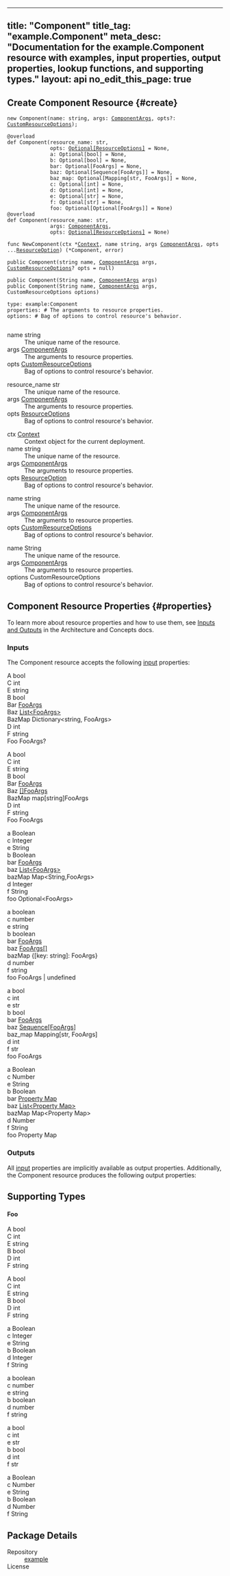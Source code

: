 
---
title: "Component"
title_tag: "example.Component"
meta_desc: "Documentation for the example.Component resource with examples, input properties, output properties, lookup functions, and supporting types."
layout: api
no_edit_this_page: true
---



<!-- WARNING: this file was generated by test. -->
<!-- Do not edit by hand unless you're certain you know what you are doing! -->




## Create Component Resource {#create}
<div>
<pulumi-chooser type="language" options="typescript,python,go,csharp,java,yaml"></pulumi-chooser>
</div>


<div>
<pulumi-choosable type="language" values="javascript,typescript">
<div class="highlight"><pre class="chroma"><code class="language-typescript" data-lang="typescript"><span class="k">new </span><span class="nx">Component</span><span class="p">(</span><span class="nx">name</span><span class="p">:</span> <span class="nx">string</span><span class="p">,</span> <span class="nx">args</span><span class="p">:</span> <span class="nx"><a href="#inputs">ComponentArgs</a></span><span class="p">,</span> <span class="nx">opts</span><span class="p">?:</span> <span class="nx"><a href="/docs/reference/pkg/nodejs/pulumi/pulumi/#CustomResourceOptions">CustomResourceOptions</a></span><span class="p">);</span></code></pre></div>
</pulumi-choosable>
</div>

<div>
<pulumi-choosable type="language" values="python">
<div class="highlight"><pre class="chroma"><code class="language-python" data-lang="python"><span class=nd>@overload</span>
<span class="k">def </span><span class="nx">Component</span><span class="p">(</span><span class="nx">resource_name</span><span class="p">:</span> <span class="nx">str</span><span class="p">,</span>
              <span class="nx">opts</span><span class="p">:</span> <span class="nx"><a href="/docs/reference/pkg/python/pulumi/#pulumi.ResourceOptions">Optional[ResourceOptions]</a></span> = None<span class="p">,</span>
              <span class="nx">a</span><span class="p">:</span> <span class="nx">Optional[bool]</span> = None<span class="p">,</span>
              <span class="nx">b</span><span class="p">:</span> <span class="nx">Optional[bool]</span> = None<span class="p">,</span>
              <span class="nx">bar</span><span class="p">:</span> <span class="nx">Optional[FooArgs]</span> = None<span class="p">,</span>
              <span class="nx">baz</span><span class="p">:</span> <span class="nx">Optional[Sequence[FooArgs]]</span> = None<span class="p">,</span>
              <span class="nx">baz_map</span><span class="p">:</span> <span class="nx">Optional[Mapping[str, FooArgs]]</span> = None<span class="p">,</span>
              <span class="nx">c</span><span class="p">:</span> <span class="nx">Optional[int]</span> = None<span class="p">,</span>
              <span class="nx">d</span><span class="p">:</span> <span class="nx">Optional[int]</span> = None<span class="p">,</span>
              <span class="nx">e</span><span class="p">:</span> <span class="nx">Optional[str]</span> = None<span class="p">,</span>
              <span class="nx">f</span><span class="p">:</span> <span class="nx">Optional[str]</span> = None<span class="p">,</span>
              <span class="nx">foo</span><span class="p">:</span> <span class="nx">Optional[Optional[FooArgs]]</span> = None<span class="p">)</span>
<span class=nd>@overload</span>
<span class="k">def </span><span class="nx">Component</span><span class="p">(</span><span class="nx">resource_name</span><span class="p">:</span> <span class="nx">str</span><span class="p">,</span>
              <span class="nx">args</span><span class="p">:</span> <span class="nx"><a href="#inputs">ComponentArgs</a></span><span class="p">,</span>
              <span class="nx">opts</span><span class="p">:</span> <span class="nx"><a href="/docs/reference/pkg/python/pulumi/#pulumi.ResourceOptions">Optional[ResourceOptions]</a></span> = None<span class="p">)</span></code></pre></div>
</pulumi-choosable>
</div>

<div>
<pulumi-choosable type="language" values="go">
<div class="highlight"><pre class="chroma"><code class="language-go" data-lang="go"><span class="k">func </span><span class="nx">NewComponent</span><span class="p">(</span><span class="nx">ctx</span><span class="p"> *</span><span class="nx"><a href="https://pkg.go.dev/github.com/pulumi/pulumi/sdk/v3/go/pulumi?tab=doc#Context">Context</a></span><span class="p">,</span> <span class="nx">name</span><span class="p"> </span><span class="nx">string</span><span class="p">,</span> <span class="nx">args</span><span class="p"> </span><span class="nx"><a href="#inputs">ComponentArgs</a></span><span class="p">,</span> <span class="nx">opts</span><span class="p"> ...</span><span class="nx"><a href="https://pkg.go.dev/github.com/pulumi/pulumi/sdk/v3/go/pulumi?tab=doc#ResourceOption">ResourceOption</a></span><span class="p">) (*<span class="nx">Component</span>, error)</span></code></pre></div>
</pulumi-choosable>
</div>

<div>
<pulumi-choosable type="language" values="csharp">
<div class="highlight"><pre class="chroma"><code class="language-csharp" data-lang="csharp"><span class="k">public </span><span class="nx">Component</span><span class="p">(</span><span class="nx">string</span><span class="p"> </span><span class="nx">name<span class="p">,</span> <span class="nx"><a href="#inputs">ComponentArgs</a></span><span class="p"> </span><span class="nx">args<span class="p">,</span> <span class="nx"><a href="/docs/reference/pkg/dotnet/Pulumi/Pulumi.CustomResourceOptions.html">CustomResourceOptions</a></span><span class="p">? </span><span class="nx">opts = null<span class="p">)</span></code></pre></div>
</pulumi-choosable>
</div>

<div>
<pulumi-choosable type="language" values="java">
<div class="highlight"><pre class="chroma">
<code class="language-java" data-lang="java"><span class="k">public </span><span class="nx">Component</span><span class="p">(</span><span class="nx">String</span><span class="p"> </span><span class="nx">name<span class="p">,</span> <span class="nx"><a href="#inputs">ComponentArgs</a></span><span class="p"> </span><span class="nx">args<span class="p">)</span>
<span class="k">public </span><span class="nx">Component</span><span class="p">(</span><span class="nx">String</span><span class="p"> </span><span class="nx">name<span class="p">,</span> <span class="nx"><a href="#inputs">ComponentArgs</a></span><span class="p"> </span><span class="nx">args<span class="p">,</span> <span class="nx">CustomResourceOptions</span><span class="p"> </span><span class="nx">options<span class="p">)</span>
</code></pre></div>
</pulumi-choosable>
</div>

<div>
<pulumi-choosable type="language" values="yaml">
<div class="highlight"><pre class="chroma"><code class="language-yaml" data-lang="yaml">type: <span class="nx">example:Component</span><span class="p"></span>
<span class="p">properties</span><span class="p">: </span><span class="c">#&nbsp;The arguments to resource properties.</span>
<span class="p"></span><span class="p">options</span><span class="p">: </span><span class="c">#&nbsp;Bag of options to control resource&#39;s behavior.</span>
<span class="p"></span>
</code></pre></div>
</pulumi-choosable>
</div>

<div>
<pulumi-choosable type="language" values="javascript,typescript">

<dl class="resources-properties"><dt
        class="property-required" title="Required">
        <span>name</span>
        <span class="property-indicator"></span>
        <span class="property-type">string</span>
    </dt>
    <dd>The unique name of the resource.</dd><dt
        class="property-required" title="Required">
        <span>args</span>
        <span class="property-indicator"></span>
        <span class="property-type"><a href="#inputs">ComponentArgs</a></span>
    </dt>
    <dd>The arguments to resource properties.</dd><dt
        class="property-optional" title="Optional">
        <span>opts</span>
        <span class="property-indicator"></span>
        <span class="property-type"><a href="/docs/reference/pkg/nodejs/pulumi/pulumi/#CustomResourceOptions">CustomResourceOptions</a></span>
    </dt>
    <dd>Bag of options to control resource&#39;s behavior.</dd></dl>

</pulumi-choosable>
</div>

<div>
<pulumi-choosable type="language" values="python">

<dl class="resources-properties"><dt
        class="property-required" title="Required">
        <span>resource_name</span>
        <span class="property-indicator"></span>
        <span class="property-type">str</span>
    </dt>
    <dd>The unique name of the resource.</dd><dt
        class="property-required" title="Required">
        <span>args</span>
        <span class="property-indicator"></span>
        <span class="property-type"><a href="#inputs">ComponentArgs</a></span>
    </dt>
    <dd>The arguments to resource properties.</dd><dt
        class="property-optional" title="Optional">
        <span>opts</span>
        <span class="property-indicator"></span>
        <span class="property-type"><a href="/docs/reference/pkg/python/pulumi/#pulumi.ResourceOptions">ResourceOptions</a></span>
    </dt>
    <dd>Bag of options to control resource&#39;s behavior.</dd></dl>

</pulumi-choosable>
</div>

<div>
<pulumi-choosable type="language" values="go">

<dl class="resources-properties"><dt
        class="property-optional" title="Optional">
        <span>ctx</span>
        <span class="property-indicator"></span>
        <span class="property-type"><a href="https://pkg.go.dev/github.com/pulumi/pulumi/sdk/v3/go/pulumi?tab=doc#Context">Context</a></span>
    </dt>
    <dd>Context object for the current deployment.</dd><dt
        class="property-required" title="Required">
        <span>name</span>
        <span class="property-indicator"></span>
        <span class="property-type">string</span>
    </dt>
    <dd>The unique name of the resource.</dd><dt
        class="property-required" title="Required">
        <span>args</span>
        <span class="property-indicator"></span>
        <span class="property-type"><a href="#inputs">ComponentArgs</a></span>
    </dt>
    <dd>The arguments to resource properties.</dd><dt
        class="property-optional" title="Optional">
        <span>opts</span>
        <span class="property-indicator"></span>
        <span class="property-type"><a href="https://pkg.go.dev/github.com/pulumi/pulumi/sdk/v3/go/pulumi?tab=doc#ResourceOption">ResourceOption</a></span>
    </dt>
    <dd>Bag of options to control resource&#39;s behavior.</dd></dl>

</pulumi-choosable>
</div>

<div>
<pulumi-choosable type="language" values="csharp">

<dl class="resources-properties"><dt
        class="property-required" title="Required">
        <span>name</span>
        <span class="property-indicator"></span>
        <span class="property-type">string</span>
    </dt>
    <dd>The unique name of the resource.</dd><dt
        class="property-required" title="Required">
        <span>args</span>
        <span class="property-indicator"></span>
        <span class="property-type"><a href="#inputs">ComponentArgs</a></span>
    </dt>
    <dd>The arguments to resource properties.</dd><dt
        class="property-optional" title="Optional">
        <span>opts</span>
        <span class="property-indicator"></span>
        <span class="property-type"><a href="/docs/reference/pkg/dotnet/Pulumi/Pulumi.CustomResourceOptions.html">CustomResourceOptions</a></span>
    </dt>
    <dd>Bag of options to control resource&#39;s behavior.</dd></dl>

</pulumi-choosable>
</div>

<div>
<pulumi-choosable type="language" values="java">

<dl class="resources-properties"><dt
        class="property-required" title="Required">
        <span>name</span>
        <span class="property-indicator"></span>
        <span class="property-type">String</span>
    </dt>
    <dd>The unique name of the resource.</dd><dt
        class="property-required" title="Required">
        <span>args</span>
        <span class="property-indicator"></span>
        <span class="property-type"><a href="#inputs">ComponentArgs</a></span>
    </dt>
    <dd>The arguments to resource properties.</dd><dt
        class="property-optional" title="Optional">
        <span>options</span>
        <span class="property-indicator"></span>
        <span class="property-type">CustomResourceOptions</span>
    </dt>
    <dd>Bag of options to control resource&#39;s behavior.</dd></dl>

</pulumi-choosable>
</div>

## Component Resource Properties {#properties}

To learn more about resource properties and how to use them, see [Inputs and Outputs](/docs/intro/concepts/inputs-outputs) in the Architecture and Concepts docs.

### Inputs

The Component resource accepts the following [input](/docs/intro/concepts/inputs-outputs) properties:



<div>
<pulumi-choosable type="language" values="csharp">
<dl class="resources-properties"><dt class="property-required"
            title="Required">
        <span id="a_csharp">
<a data-swiftype-name="resource-property" data-swiftype-type="text" href="#a_csharp" style="color: inherit; text-decoration: inherit;">A</a>
</span>
        <span class="property-indicator"></span>
        <span class="property-type">bool</span>
    </dt>
    <dd></dd><dt class="property-required"
            title="Required">
        <span id="c_csharp">
<a data-swiftype-name="resource-property" data-swiftype-type="text" href="#c_csharp" style="color: inherit; text-decoration: inherit;">C</a>
</span>
        <span class="property-indicator"></span>
        <span class="property-type">int</span>
    </dt>
    <dd></dd><dt class="property-required"
            title="Required">
        <span id="e_csharp">
<a data-swiftype-name="resource-property" data-swiftype-type="text" href="#e_csharp" style="color: inherit; text-decoration: inherit;">E</a>
</span>
        <span class="property-indicator"></span>
        <span class="property-type">string</span>
    </dt>
    <dd></dd><dt class="property-optional"
            title="Optional">
        <span id="b_csharp">
<a data-swiftype-name="resource-property" data-swiftype-type="text" href="#b_csharp" style="color: inherit; text-decoration: inherit;">B</a>
</span>
        <span class="property-indicator"></span>
        <span class="property-type">bool</span>
    </dt>
    <dd></dd><dt class="property-optional"
            title="Optional">
        <span id="bar_csharp">
<a data-swiftype-name="resource-property" data-swiftype-type="text" href="#bar_csharp" style="color: inherit; text-decoration: inherit;">Bar</a>
</span>
        <span class="property-indicator"></span>
        <span class="property-type"><a href="#foo">Foo<wbr>Args</a></span>
    </dt>
    <dd></dd><dt class="property-optional"
            title="Optional">
        <span id="baz_csharp">
<a data-swiftype-name="resource-property" data-swiftype-type="text" href="#baz_csharp" style="color: inherit; text-decoration: inherit;">Baz</a>
</span>
        <span class="property-indicator"></span>
        <span class="property-type"><a href="#foo">List&lt;Foo<wbr>Args&gt;</a></span>
    </dt>
    <dd></dd><dt class="property-optional"
            title="Optional">
        <span id="bazmap_csharp">
<a data-swiftype-name="resource-property" data-swiftype-type="text" href="#bazmap_csharp" style="color: inherit; text-decoration: inherit;">Baz<wbr>Map</a>
</span>
        <span class="property-indicator"></span>
        <span class="property-type">Dictionary&lt;string, Foo<wbr>Args&gt;</span>
    </dt>
    <dd></dd><dt class="property-optional"
            title="Optional">
        <span id="d_csharp">
<a data-swiftype-name="resource-property" data-swiftype-type="text" href="#d_csharp" style="color: inherit; text-decoration: inherit;">D</a>
</span>
        <span class="property-indicator"></span>
        <span class="property-type">int</span>
    </dt>
    <dd></dd><dt class="property-optional"
            title="Optional">
        <span id="f_csharp">
<a data-swiftype-name="resource-property" data-swiftype-type="text" href="#f_csharp" style="color: inherit; text-decoration: inherit;">F</a>
</span>
        <span class="property-indicator"></span>
        <span class="property-type">string</span>
    </dt>
    <dd></dd><dt class="property-optional"
            title="Optional">
        <span id="foo_csharp">
<a data-swiftype-name="resource-property" data-swiftype-type="text" href="#foo_csharp" style="color: inherit; text-decoration: inherit;">Foo</a>
</span>
        <span class="property-indicator"></span>
        <span class="property-type">Foo<wbr>Args?</span>
    </dt>
    <dd></dd></dl>
</pulumi-choosable>
</div>

<div>
<pulumi-choosable type="language" values="go">
<dl class="resources-properties"><dt class="property-required"
            title="Required">
        <span id="a_go">
<a data-swiftype-name="resource-property" data-swiftype-type="text" href="#a_go" style="color: inherit; text-decoration: inherit;">A</a>
</span>
        <span class="property-indicator"></span>
        <span class="property-type">bool</span>
    </dt>
    <dd></dd><dt class="property-required"
            title="Required">
        <span id="c_go">
<a data-swiftype-name="resource-property" data-swiftype-type="text" href="#c_go" style="color: inherit; text-decoration: inherit;">C</a>
</span>
        <span class="property-indicator"></span>
        <span class="property-type">int</span>
    </dt>
    <dd></dd><dt class="property-required"
            title="Required">
        <span id="e_go">
<a data-swiftype-name="resource-property" data-swiftype-type="text" href="#e_go" style="color: inherit; text-decoration: inherit;">E</a>
</span>
        <span class="property-indicator"></span>
        <span class="property-type">string</span>
    </dt>
    <dd></dd><dt class="property-optional"
            title="Optional">
        <span id="b_go">
<a data-swiftype-name="resource-property" data-swiftype-type="text" href="#b_go" style="color: inherit; text-decoration: inherit;">B</a>
</span>
        <span class="property-indicator"></span>
        <span class="property-type">bool</span>
    </dt>
    <dd></dd><dt class="property-optional"
            title="Optional">
        <span id="bar_go">
<a data-swiftype-name="resource-property" data-swiftype-type="text" href="#bar_go" style="color: inherit; text-decoration: inherit;">Bar</a>
</span>
        <span class="property-indicator"></span>
        <span class="property-type"><a href="#foo">Foo<wbr>Args</a></span>
    </dt>
    <dd></dd><dt class="property-optional"
            title="Optional">
        <span id="baz_go">
<a data-swiftype-name="resource-property" data-swiftype-type="text" href="#baz_go" style="color: inherit; text-decoration: inherit;">Baz</a>
</span>
        <span class="property-indicator"></span>
        <span class="property-type"><a href="#foo">[]Foo<wbr>Args</a></span>
    </dt>
    <dd></dd><dt class="property-optional"
            title="Optional">
        <span id="bazmap_go">
<a data-swiftype-name="resource-property" data-swiftype-type="text" href="#bazmap_go" style="color: inherit; text-decoration: inherit;">Baz<wbr>Map</a>
</span>
        <span class="property-indicator"></span>
        <span class="property-type">map[string]Foo<wbr>Args</span>
    </dt>
    <dd></dd><dt class="property-optional"
            title="Optional">
        <span id="d_go">
<a data-swiftype-name="resource-property" data-swiftype-type="text" href="#d_go" style="color: inherit; text-decoration: inherit;">D</a>
</span>
        <span class="property-indicator"></span>
        <span class="property-type">int</span>
    </dt>
    <dd></dd><dt class="property-optional"
            title="Optional">
        <span id="f_go">
<a data-swiftype-name="resource-property" data-swiftype-type="text" href="#f_go" style="color: inherit; text-decoration: inherit;">F</a>
</span>
        <span class="property-indicator"></span>
        <span class="property-type">string</span>
    </dt>
    <dd></dd><dt class="property-optional"
            title="Optional">
        <span id="foo_go">
<a data-swiftype-name="resource-property" data-swiftype-type="text" href="#foo_go" style="color: inherit; text-decoration: inherit;">Foo</a>
</span>
        <span class="property-indicator"></span>
        <span class="property-type">Foo<wbr>Args</span>
    </dt>
    <dd></dd></dl>
</pulumi-choosable>
</div>

<div>
<pulumi-choosable type="language" values="java">
<dl class="resources-properties"><dt class="property-required"
            title="Required">
        <span id="a_java">
<a data-swiftype-name="resource-property" data-swiftype-type="text" href="#a_java" style="color: inherit; text-decoration: inherit;">a</a>
</span>
        <span class="property-indicator"></span>
        <span class="property-type">Boolean</span>
    </dt>
    <dd></dd><dt class="property-required"
            title="Required">
        <span id="c_java">
<a data-swiftype-name="resource-property" data-swiftype-type="text" href="#c_java" style="color: inherit; text-decoration: inherit;">c</a>
</span>
        <span class="property-indicator"></span>
        <span class="property-type">Integer</span>
    </dt>
    <dd></dd><dt class="property-required"
            title="Required">
        <span id="e_java">
<a data-swiftype-name="resource-property" data-swiftype-type="text" href="#e_java" style="color: inherit; text-decoration: inherit;">e</a>
</span>
        <span class="property-indicator"></span>
        <span class="property-type">String</span>
    </dt>
    <dd></dd><dt class="property-optional"
            title="Optional">
        <span id="b_java">
<a data-swiftype-name="resource-property" data-swiftype-type="text" href="#b_java" style="color: inherit; text-decoration: inherit;">b</a>
</span>
        <span class="property-indicator"></span>
        <span class="property-type">Boolean</span>
    </dt>
    <dd></dd><dt class="property-optional"
            title="Optional">
        <span id="bar_java">
<a data-swiftype-name="resource-property" data-swiftype-type="text" href="#bar_java" style="color: inherit; text-decoration: inherit;">bar</a>
</span>
        <span class="property-indicator"></span>
        <span class="property-type"><a href="#foo">Foo<wbr>Args</a></span>
    </dt>
    <dd></dd><dt class="property-optional"
            title="Optional">
        <span id="baz_java">
<a data-swiftype-name="resource-property" data-swiftype-type="text" href="#baz_java" style="color: inherit; text-decoration: inherit;">baz</a>
</span>
        <span class="property-indicator"></span>
        <span class="property-type"><a href="#foo">List&lt;Foo<wbr>Args&gt;</a></span>
    </dt>
    <dd></dd><dt class="property-optional"
            title="Optional">
        <span id="bazmap_java">
<a data-swiftype-name="resource-property" data-swiftype-type="text" href="#bazmap_java" style="color: inherit; text-decoration: inherit;">baz<wbr>Map</a>
</span>
        <span class="property-indicator"></span>
        <span class="property-type">Map&lt;String,Foo<wbr>Args&gt;</span>
    </dt>
    <dd></dd><dt class="property-optional"
            title="Optional">
        <span id="d_java">
<a data-swiftype-name="resource-property" data-swiftype-type="text" href="#d_java" style="color: inherit; text-decoration: inherit;">d</a>
</span>
        <span class="property-indicator"></span>
        <span class="property-type">Integer</span>
    </dt>
    <dd></dd><dt class="property-optional"
            title="Optional">
        <span id="f_java">
<a data-swiftype-name="resource-property" data-swiftype-type="text" href="#f_java" style="color: inherit; text-decoration: inherit;">f</a>
</span>
        <span class="property-indicator"></span>
        <span class="property-type">String</span>
    </dt>
    <dd></dd><dt class="property-optional"
            title="Optional">
        <span id="foo_java">
<a data-swiftype-name="resource-property" data-swiftype-type="text" href="#foo_java" style="color: inherit; text-decoration: inherit;">foo</a>
</span>
        <span class="property-indicator"></span>
        <span class="property-type">Optional&lt;Foo<wbr>Args&gt;</span>
    </dt>
    <dd></dd></dl>
</pulumi-choosable>
</div>

<div>
<pulumi-choosable type="language" values="javascript,typescript">
<dl class="resources-properties"><dt class="property-required"
            title="Required">
        <span id="a_nodejs">
<a data-swiftype-name="resource-property" data-swiftype-type="text" href="#a_nodejs" style="color: inherit; text-decoration: inherit;">a</a>
</span>
        <span class="property-indicator"></span>
        <span class="property-type">boolean</span>
    </dt>
    <dd></dd><dt class="property-required"
            title="Required">
        <span id="c_nodejs">
<a data-swiftype-name="resource-property" data-swiftype-type="text" href="#c_nodejs" style="color: inherit; text-decoration: inherit;">c</a>
</span>
        <span class="property-indicator"></span>
        <span class="property-type">number</span>
    </dt>
    <dd></dd><dt class="property-required"
            title="Required">
        <span id="e_nodejs">
<a data-swiftype-name="resource-property" data-swiftype-type="text" href="#e_nodejs" style="color: inherit; text-decoration: inherit;">e</a>
</span>
        <span class="property-indicator"></span>
        <span class="property-type">string</span>
    </dt>
    <dd></dd><dt class="property-optional"
            title="Optional">
        <span id="b_nodejs">
<a data-swiftype-name="resource-property" data-swiftype-type="text" href="#b_nodejs" style="color: inherit; text-decoration: inherit;">b</a>
</span>
        <span class="property-indicator"></span>
        <span class="property-type">boolean</span>
    </dt>
    <dd></dd><dt class="property-optional"
            title="Optional">
        <span id="bar_nodejs">
<a data-swiftype-name="resource-property" data-swiftype-type="text" href="#bar_nodejs" style="color: inherit; text-decoration: inherit;">bar</a>
</span>
        <span class="property-indicator"></span>
        <span class="property-type"><a href="#foo">Foo<wbr>Args</a></span>
    </dt>
    <dd></dd><dt class="property-optional"
            title="Optional">
        <span id="baz_nodejs">
<a data-swiftype-name="resource-property" data-swiftype-type="text" href="#baz_nodejs" style="color: inherit; text-decoration: inherit;">baz</a>
</span>
        <span class="property-indicator"></span>
        <span class="property-type"><a href="#foo">Foo<wbr>Args[]</a></span>
    </dt>
    <dd></dd><dt class="property-optional"
            title="Optional">
        <span id="bazmap_nodejs">
<a data-swiftype-name="resource-property" data-swiftype-type="text" href="#bazmap_nodejs" style="color: inherit; text-decoration: inherit;">baz<wbr>Map</a>
</span>
        <span class="property-indicator"></span>
        <span class="property-type">{[key: string]: Foo<wbr>Args}</span>
    </dt>
    <dd></dd><dt class="property-optional"
            title="Optional">
        <span id="d_nodejs">
<a data-swiftype-name="resource-property" data-swiftype-type="text" href="#d_nodejs" style="color: inherit; text-decoration: inherit;">d</a>
</span>
        <span class="property-indicator"></span>
        <span class="property-type">number</span>
    </dt>
    <dd></dd><dt class="property-optional"
            title="Optional">
        <span id="f_nodejs">
<a data-swiftype-name="resource-property" data-swiftype-type="text" href="#f_nodejs" style="color: inherit; text-decoration: inherit;">f</a>
</span>
        <span class="property-indicator"></span>
        <span class="property-type">string</span>
    </dt>
    <dd></dd><dt class="property-optional"
            title="Optional">
        <span id="foo_nodejs">
<a data-swiftype-name="resource-property" data-swiftype-type="text" href="#foo_nodejs" style="color: inherit; text-decoration: inherit;">foo</a>
</span>
        <span class="property-indicator"></span>
        <span class="property-type">Foo<wbr>Args | undefined</span>
    </dt>
    <dd></dd></dl>
</pulumi-choosable>
</div>

<div>
<pulumi-choosable type="language" values="python">
<dl class="resources-properties"><dt class="property-required"
            title="Required">
        <span id="a_python">
<a data-swiftype-name="resource-property" data-swiftype-type="text" href="#a_python" style="color: inherit; text-decoration: inherit;">a</a>
</span>
        <span class="property-indicator"></span>
        <span class="property-type">bool</span>
    </dt>
    <dd></dd><dt class="property-required"
            title="Required">
        <span id="c_python">
<a data-swiftype-name="resource-property" data-swiftype-type="text" href="#c_python" style="color: inherit; text-decoration: inherit;">c</a>
</span>
        <span class="property-indicator"></span>
        <span class="property-type">int</span>
    </dt>
    <dd></dd><dt class="property-required"
            title="Required">
        <span id="e_python">
<a data-swiftype-name="resource-property" data-swiftype-type="text" href="#e_python" style="color: inherit; text-decoration: inherit;">e</a>
</span>
        <span class="property-indicator"></span>
        <span class="property-type">str</span>
    </dt>
    <dd></dd><dt class="property-optional"
            title="Optional">
        <span id="b_python">
<a data-swiftype-name="resource-property" data-swiftype-type="text" href="#b_python" style="color: inherit; text-decoration: inherit;">b</a>
</span>
        <span class="property-indicator"></span>
        <span class="property-type">bool</span>
    </dt>
    <dd></dd><dt class="property-optional"
            title="Optional">
        <span id="bar_python">
<a data-swiftype-name="resource-property" data-swiftype-type="text" href="#bar_python" style="color: inherit; text-decoration: inherit;">bar</a>
</span>
        <span class="property-indicator"></span>
        <span class="property-type"><a href="#foo">Foo<wbr>Args</a></span>
    </dt>
    <dd></dd><dt class="property-optional"
            title="Optional">
        <span id="baz_python">
<a data-swiftype-name="resource-property" data-swiftype-type="text" href="#baz_python" style="color: inherit; text-decoration: inherit;">baz</a>
</span>
        <span class="property-indicator"></span>
        <span class="property-type"><a href="#foo">Sequence[Foo<wbr>Args]</a></span>
    </dt>
    <dd></dd><dt class="property-optional"
            title="Optional">
        <span id="baz_map_python">
<a data-swiftype-name="resource-property" data-swiftype-type="text" href="#baz_map_python" style="color: inherit; text-decoration: inherit;">baz_<wbr>map</a>
</span>
        <span class="property-indicator"></span>
        <span class="property-type">Mapping[str, Foo<wbr>Args]</span>
    </dt>
    <dd></dd><dt class="property-optional"
            title="Optional">
        <span id="d_python">
<a data-swiftype-name="resource-property" data-swiftype-type="text" href="#d_python" style="color: inherit; text-decoration: inherit;">d</a>
</span>
        <span class="property-indicator"></span>
        <span class="property-type">int</span>
    </dt>
    <dd></dd><dt class="property-optional"
            title="Optional">
        <span id="f_python">
<a data-swiftype-name="resource-property" data-swiftype-type="text" href="#f_python" style="color: inherit; text-decoration: inherit;">f</a>
</span>
        <span class="property-indicator"></span>
        <span class="property-type">str</span>
    </dt>
    <dd></dd><dt class="property-optional"
            title="Optional">
        <span id="foo_python">
<a data-swiftype-name="resource-property" data-swiftype-type="text" href="#foo_python" style="color: inherit; text-decoration: inherit;">foo</a>
</span>
        <span class="property-indicator"></span>
        <span class="property-type">Foo<wbr>Args</span>
    </dt>
    <dd></dd></dl>
</pulumi-choosable>
</div>

<div>
<pulumi-choosable type="language" values="yaml">
<dl class="resources-properties"><dt class="property-required"
            title="Required">
        <span id="a_yaml">
<a data-swiftype-name="resource-property" data-swiftype-type="text" href="#a_yaml" style="color: inherit; text-decoration: inherit;">a</a>
</span>
        <span class="property-indicator"></span>
        <span class="property-type">Boolean</span>
    </dt>
    <dd></dd><dt class="property-required"
            title="Required">
        <span id="c_yaml">
<a data-swiftype-name="resource-property" data-swiftype-type="text" href="#c_yaml" style="color: inherit; text-decoration: inherit;">c</a>
</span>
        <span class="property-indicator"></span>
        <span class="property-type">Number</span>
    </dt>
    <dd></dd><dt class="property-required"
            title="Required">
        <span id="e_yaml">
<a data-swiftype-name="resource-property" data-swiftype-type="text" href="#e_yaml" style="color: inherit; text-decoration: inherit;">e</a>
</span>
        <span class="property-indicator"></span>
        <span class="property-type">String</span>
    </dt>
    <dd></dd><dt class="property-optional"
            title="Optional">
        <span id="b_yaml">
<a data-swiftype-name="resource-property" data-swiftype-type="text" href="#b_yaml" style="color: inherit; text-decoration: inherit;">b</a>
</span>
        <span class="property-indicator"></span>
        <span class="property-type">Boolean</span>
    </dt>
    <dd></dd><dt class="property-optional"
            title="Optional">
        <span id="bar_yaml">
<a data-swiftype-name="resource-property" data-swiftype-type="text" href="#bar_yaml" style="color: inherit; text-decoration: inherit;">bar</a>
</span>
        <span class="property-indicator"></span>
        <span class="property-type"><a href="#foo">Property Map</a></span>
    </dt>
    <dd></dd><dt class="property-optional"
            title="Optional">
        <span id="baz_yaml">
<a data-swiftype-name="resource-property" data-swiftype-type="text" href="#baz_yaml" style="color: inherit; text-decoration: inherit;">baz</a>
</span>
        <span class="property-indicator"></span>
        <span class="property-type"><a href="#foo">List&lt;Property Map&gt;</a></span>
    </dt>
    <dd></dd><dt class="property-optional"
            title="Optional">
        <span id="bazmap_yaml">
<a data-swiftype-name="resource-property" data-swiftype-type="text" href="#bazmap_yaml" style="color: inherit; text-decoration: inherit;">baz<wbr>Map</a>
</span>
        <span class="property-indicator"></span>
        <span class="property-type">Map&lt;Property Map&gt;</span>
    </dt>
    <dd></dd><dt class="property-optional"
            title="Optional">
        <span id="d_yaml">
<a data-swiftype-name="resource-property" data-swiftype-type="text" href="#d_yaml" style="color: inherit; text-decoration: inherit;">d</a>
</span>
        <span class="property-indicator"></span>
        <span class="property-type">Number</span>
    </dt>
    <dd></dd><dt class="property-optional"
            title="Optional">
        <span id="f_yaml">
<a data-swiftype-name="resource-property" data-swiftype-type="text" href="#f_yaml" style="color: inherit; text-decoration: inherit;">f</a>
</span>
        <span class="property-indicator"></span>
        <span class="property-type">String</span>
    </dt>
    <dd></dd><dt class="property-optional"
            title="Optional">
        <span id="foo_yaml">
<a data-swiftype-name="resource-property" data-swiftype-type="text" href="#foo_yaml" style="color: inherit; text-decoration: inherit;">foo</a>
</span>
        <span class="property-indicator"></span>
        <span class="property-type">Property Map</span>
    </dt>
    <dd></dd></dl>
</pulumi-choosable>
</div>


### Outputs

All [input](#inputs) properties are implicitly available as output properties. Additionally, the Component resource produces the following output properties:



<div>
<pulumi-choosable type="language" values="csharp">
<dl class="resources-properties"></dl>
</pulumi-choosable>
</div>

<div>
<pulumi-choosable type="language" values="go">
<dl class="resources-properties"></dl>
</pulumi-choosable>
</div>

<div>
<pulumi-choosable type="language" values="java">
<dl class="resources-properties"></dl>
</pulumi-choosable>
</div>

<div>
<pulumi-choosable type="language" values="javascript,typescript">
<dl class="resources-properties"></dl>
</pulumi-choosable>
</div>

<div>
<pulumi-choosable type="language" values="python">
<dl class="resources-properties"></dl>
</pulumi-choosable>
</div>

<div>
<pulumi-choosable type="language" values="yaml">
<dl class="resources-properties"></dl>
</pulumi-choosable>
</div>







## Supporting Types



<h4 id="foo">Foo</h4>

<div>
<pulumi-choosable type="language" values="csharp">
<dl class="resources-properties"><dt class="property-required"
            title="Required">
        <span id="a_csharp">
<a data-swiftype-name="resource-property" data-swiftype-type="text" href="#a_csharp" style="color: inherit; text-decoration: inherit;">A</a>
</span>
        <span class="property-indicator"></span>
        <span class="property-type">bool</span>
    </dt>
    <dd></dd><dt class="property-required"
            title="Required">
        <span id="c_csharp">
<a data-swiftype-name="resource-property" data-swiftype-type="text" href="#c_csharp" style="color: inherit; text-decoration: inherit;">C</a>
</span>
        <span class="property-indicator"></span>
        <span class="property-type">int</span>
    </dt>
    <dd></dd><dt class="property-required"
            title="Required">
        <span id="e_csharp">
<a data-swiftype-name="resource-property" data-swiftype-type="text" href="#e_csharp" style="color: inherit; text-decoration: inherit;">E</a>
</span>
        <span class="property-indicator"></span>
        <span class="property-type">string</span>
    </dt>
    <dd></dd><dt class="property-optional"
            title="Optional">
        <span id="b_csharp">
<a data-swiftype-name="resource-property" data-swiftype-type="text" href="#b_csharp" style="color: inherit; text-decoration: inherit;">B</a>
</span>
        <span class="property-indicator"></span>
        <span class="property-type">bool</span>
    </dt>
    <dd></dd><dt class="property-optional"
            title="Optional">
        <span id="d_csharp">
<a data-swiftype-name="resource-property" data-swiftype-type="text" href="#d_csharp" style="color: inherit; text-decoration: inherit;">D</a>
</span>
        <span class="property-indicator"></span>
        <span class="property-type">int</span>
    </dt>
    <dd></dd><dt class="property-optional"
            title="Optional">
        <span id="f_csharp">
<a data-swiftype-name="resource-property" data-swiftype-type="text" href="#f_csharp" style="color: inherit; text-decoration: inherit;">F</a>
</span>
        <span class="property-indicator"></span>
        <span class="property-type">string</span>
    </dt>
    <dd></dd></dl>
</pulumi-choosable>
</div>

<div>
<pulumi-choosable type="language" values="go">
<dl class="resources-properties"><dt class="property-required"
            title="Required">
        <span id="a_go">
<a data-swiftype-name="resource-property" data-swiftype-type="text" href="#a_go" style="color: inherit; text-decoration: inherit;">A</a>
</span>
        <span class="property-indicator"></span>
        <span class="property-type">bool</span>
    </dt>
    <dd></dd><dt class="property-required"
            title="Required">
        <span id="c_go">
<a data-swiftype-name="resource-property" data-swiftype-type="text" href="#c_go" style="color: inherit; text-decoration: inherit;">C</a>
</span>
        <span class="property-indicator"></span>
        <span class="property-type">int</span>
    </dt>
    <dd></dd><dt class="property-required"
            title="Required">
        <span id="e_go">
<a data-swiftype-name="resource-property" data-swiftype-type="text" href="#e_go" style="color: inherit; text-decoration: inherit;">E</a>
</span>
        <span class="property-indicator"></span>
        <span class="property-type">string</span>
    </dt>
    <dd></dd><dt class="property-optional"
            title="Optional">
        <span id="b_go">
<a data-swiftype-name="resource-property" data-swiftype-type="text" href="#b_go" style="color: inherit; text-decoration: inherit;">B</a>
</span>
        <span class="property-indicator"></span>
        <span class="property-type">bool</span>
    </dt>
    <dd></dd><dt class="property-optional"
            title="Optional">
        <span id="d_go">
<a data-swiftype-name="resource-property" data-swiftype-type="text" href="#d_go" style="color: inherit; text-decoration: inherit;">D</a>
</span>
        <span class="property-indicator"></span>
        <span class="property-type">int</span>
    </dt>
    <dd></dd><dt class="property-optional"
            title="Optional">
        <span id="f_go">
<a data-swiftype-name="resource-property" data-swiftype-type="text" href="#f_go" style="color: inherit; text-decoration: inherit;">F</a>
</span>
        <span class="property-indicator"></span>
        <span class="property-type">string</span>
    </dt>
    <dd></dd></dl>
</pulumi-choosable>
</div>

<div>
<pulumi-choosable type="language" values="java">
<dl class="resources-properties"><dt class="property-required"
            title="Required">
        <span id="a_java">
<a data-swiftype-name="resource-property" data-swiftype-type="text" href="#a_java" style="color: inherit; text-decoration: inherit;">a</a>
</span>
        <span class="property-indicator"></span>
        <span class="property-type">Boolean</span>
    </dt>
    <dd></dd><dt class="property-required"
            title="Required">
        <span id="c_java">
<a data-swiftype-name="resource-property" data-swiftype-type="text" href="#c_java" style="color: inherit; text-decoration: inherit;">c</a>
</span>
        <span class="property-indicator"></span>
        <span class="property-type">Integer</span>
    </dt>
    <dd></dd><dt class="property-required"
            title="Required">
        <span id="e_java">
<a data-swiftype-name="resource-property" data-swiftype-type="text" href="#e_java" style="color: inherit; text-decoration: inherit;">e</a>
</span>
        <span class="property-indicator"></span>
        <span class="property-type">String</span>
    </dt>
    <dd></dd><dt class="property-optional"
            title="Optional">
        <span id="b_java">
<a data-swiftype-name="resource-property" data-swiftype-type="text" href="#b_java" style="color: inherit; text-decoration: inherit;">b</a>
</span>
        <span class="property-indicator"></span>
        <span class="property-type">Boolean</span>
    </dt>
    <dd></dd><dt class="property-optional"
            title="Optional">
        <span id="d_java">
<a data-swiftype-name="resource-property" data-swiftype-type="text" href="#d_java" style="color: inherit; text-decoration: inherit;">d</a>
</span>
        <span class="property-indicator"></span>
        <span class="property-type">Integer</span>
    </dt>
    <dd></dd><dt class="property-optional"
            title="Optional">
        <span id="f_java">
<a data-swiftype-name="resource-property" data-swiftype-type="text" href="#f_java" style="color: inherit; text-decoration: inherit;">f</a>
</span>
        <span class="property-indicator"></span>
        <span class="property-type">String</span>
    </dt>
    <dd></dd></dl>
</pulumi-choosable>
</div>

<div>
<pulumi-choosable type="language" values="javascript,typescript">
<dl class="resources-properties"><dt class="property-required"
            title="Required">
        <span id="a_nodejs">
<a data-swiftype-name="resource-property" data-swiftype-type="text" href="#a_nodejs" style="color: inherit; text-decoration: inherit;">a</a>
</span>
        <span class="property-indicator"></span>
        <span class="property-type">boolean</span>
    </dt>
    <dd></dd><dt class="property-required"
            title="Required">
        <span id="c_nodejs">
<a data-swiftype-name="resource-property" data-swiftype-type="text" href="#c_nodejs" style="color: inherit; text-decoration: inherit;">c</a>
</span>
        <span class="property-indicator"></span>
        <span class="property-type">number</span>
    </dt>
    <dd></dd><dt class="property-required"
            title="Required">
        <span id="e_nodejs">
<a data-swiftype-name="resource-property" data-swiftype-type="text" href="#e_nodejs" style="color: inherit; text-decoration: inherit;">e</a>
</span>
        <span class="property-indicator"></span>
        <span class="property-type">string</span>
    </dt>
    <dd></dd><dt class="property-optional"
            title="Optional">
        <span id="b_nodejs">
<a data-swiftype-name="resource-property" data-swiftype-type="text" href="#b_nodejs" style="color: inherit; text-decoration: inherit;">b</a>
</span>
        <span class="property-indicator"></span>
        <span class="property-type">boolean</span>
    </dt>
    <dd></dd><dt class="property-optional"
            title="Optional">
        <span id="d_nodejs">
<a data-swiftype-name="resource-property" data-swiftype-type="text" href="#d_nodejs" style="color: inherit; text-decoration: inherit;">d</a>
</span>
        <span class="property-indicator"></span>
        <span class="property-type">number</span>
    </dt>
    <dd></dd><dt class="property-optional"
            title="Optional">
        <span id="f_nodejs">
<a data-swiftype-name="resource-property" data-swiftype-type="text" href="#f_nodejs" style="color: inherit; text-decoration: inherit;">f</a>
</span>
        <span class="property-indicator"></span>
        <span class="property-type">string</span>
    </dt>
    <dd></dd></dl>
</pulumi-choosable>
</div>

<div>
<pulumi-choosable type="language" values="python">
<dl class="resources-properties"><dt class="property-required"
            title="Required">
        <span id="a_python">
<a data-swiftype-name="resource-property" data-swiftype-type="text" href="#a_python" style="color: inherit; text-decoration: inherit;">a</a>
</span>
        <span class="property-indicator"></span>
        <span class="property-type">bool</span>
    </dt>
    <dd></dd><dt class="property-required"
            title="Required">
        <span id="c_python">
<a data-swiftype-name="resource-property" data-swiftype-type="text" href="#c_python" style="color: inherit; text-decoration: inherit;">c</a>
</span>
        <span class="property-indicator"></span>
        <span class="property-type">int</span>
    </dt>
    <dd></dd><dt class="property-required"
            title="Required">
        <span id="e_python">
<a data-swiftype-name="resource-property" data-swiftype-type="text" href="#e_python" style="color: inherit; text-decoration: inherit;">e</a>
</span>
        <span class="property-indicator"></span>
        <span class="property-type">str</span>
    </dt>
    <dd></dd><dt class="property-optional"
            title="Optional">
        <span id="b_python">
<a data-swiftype-name="resource-property" data-swiftype-type="text" href="#b_python" style="color: inherit; text-decoration: inherit;">b</a>
</span>
        <span class="property-indicator"></span>
        <span class="property-type">bool</span>
    </dt>
    <dd></dd><dt class="property-optional"
            title="Optional">
        <span id="d_python">
<a data-swiftype-name="resource-property" data-swiftype-type="text" href="#d_python" style="color: inherit; text-decoration: inherit;">d</a>
</span>
        <span class="property-indicator"></span>
        <span class="property-type">int</span>
    </dt>
    <dd></dd><dt class="property-optional"
            title="Optional">
        <span id="f_python">
<a data-swiftype-name="resource-property" data-swiftype-type="text" href="#f_python" style="color: inherit; text-decoration: inherit;">f</a>
</span>
        <span class="property-indicator"></span>
        <span class="property-type">str</span>
    </dt>
    <dd></dd></dl>
</pulumi-choosable>
</div>

<div>
<pulumi-choosable type="language" values="yaml">
<dl class="resources-properties"><dt class="property-required"
            title="Required">
        <span id="a_yaml">
<a data-swiftype-name="resource-property" data-swiftype-type="text" href="#a_yaml" style="color: inherit; text-decoration: inherit;">a</a>
</span>
        <span class="property-indicator"></span>
        <span class="property-type">Boolean</span>
    </dt>
    <dd></dd><dt class="property-required"
            title="Required">
        <span id="c_yaml">
<a data-swiftype-name="resource-property" data-swiftype-type="text" href="#c_yaml" style="color: inherit; text-decoration: inherit;">c</a>
</span>
        <span class="property-indicator"></span>
        <span class="property-type">Number</span>
    </dt>
    <dd></dd><dt class="property-required"
            title="Required">
        <span id="e_yaml">
<a data-swiftype-name="resource-property" data-swiftype-type="text" href="#e_yaml" style="color: inherit; text-decoration: inherit;">e</a>
</span>
        <span class="property-indicator"></span>
        <span class="property-type">String</span>
    </dt>
    <dd></dd><dt class="property-optional"
            title="Optional">
        <span id="b_yaml">
<a data-swiftype-name="resource-property" data-swiftype-type="text" href="#b_yaml" style="color: inherit; text-decoration: inherit;">b</a>
</span>
        <span class="property-indicator"></span>
        <span class="property-type">Boolean</span>
    </dt>
    <dd></dd><dt class="property-optional"
            title="Optional">
        <span id="d_yaml">
<a data-swiftype-name="resource-property" data-swiftype-type="text" href="#d_yaml" style="color: inherit; text-decoration: inherit;">d</a>
</span>
        <span class="property-indicator"></span>
        <span class="property-type">Number</span>
    </dt>
    <dd></dd><dt class="property-optional"
            title="Optional">
        <span id="f_yaml">
<a data-swiftype-name="resource-property" data-swiftype-type="text" href="#f_yaml" style="color: inherit; text-decoration: inherit;">f</a>
</span>
        <span class="property-indicator"></span>
        <span class="property-type">String</span>
    </dt>
    <dd></dd></dl>
</pulumi-choosable>
</div>


<h2 id="package-details">Package Details</h2>
<dl class="package-details">
	<dt>Repository</dt>
	<dd><a href="">example </a></dd>
	<dt>License</dt>
	<dd></dd>
</dl>

